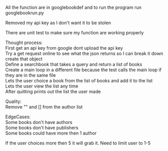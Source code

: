 All the function are in googlebookdef and to run the program run googlebookrun.py

Removed my api key as I don't want it to be stolen

There are unit test to make sure my function are working properly

Thought process:<br />
First get an api key from google dont upload the api key<br />
Try a get request online to see what the json returns so I can break it down create that object<br />
Define a searchbook that takes a query and return a list of books <br />
Create a main loop in a different file because the test calls the main loop if they are in the same file<br />
Lets the user choice a book from the list of books and add it to the list<br />
Lets the user view the list any time <br />
After quitting prints out the list the user made<br />

Quality:<br />
Remove "" and [] from the author list

EdgeCases:<br />
Some books don't have authors<br />
Some books don't have publishers <br />
Some books could have more then 1 author<br />

If the user choices more then 5 it will grab it. Need to limit user to 1-5
